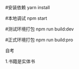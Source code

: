 #安装依赖
yarn install 

#本地调试
npm start

#测试环境打包
npm run build:dev

#正式环境打包
npm run build:pro


自考

1.书籍是实体书
